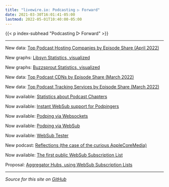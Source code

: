 ```yaml
---
title: "livewire.io: Podcasting ▷ Forward"
date: 2021-03-30T16:01:41-05:00
lastmod: 2022-05-01T10:40:00-05:00
---
```


{{< p index-subhead "Podcasting ▷ Forward" >}}

---

New data: [Top Podcast Hosting Companies by Episode Share (April 2022)](/podcast-hosts-by-episode-share)

New graphs: [Libsyn Statistics, visualized](/libsyn-stats-visualized)

New graphs: [Buzzsprout Statistics, visualized](/buzzsprout-stats-visualized)

New data: [Top Podcast CDNs by Episode Share (March 2022)](/podcast-cdns-by-episode-share)

New data: [Top Podcast Tracking Services by Episode Share (March 2022)](/podcast-trackers-by-episode-share)

Now available: [Statistics about Podcast Chapters](/podcast-chapters-stats)

Now available: [Instant WebSub support for Podpingers](/instant-websub-for-podpingers)

Now available: [Podping via Websockets](/podping-via-websockets)

Now available: [Podping via WebSub](/podping-via-websub)

Now available: [WebSub Tester](/websub-tester)

New podcast: [Reflections (the case of the curious AppleCoreMedia)](/new-podcast-reflections)

Now available: [The first public WebSub Subscription List](/first-public-subscription-list)

Proposal: [Aggregator Hubs, using WebSub Subscription Lists](/aggregator-hubs)

---

*Source for this site on [GitHub](https://github.com/skymethod/livewire-web)*
